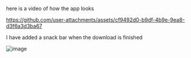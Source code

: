 here is a video of how the app looks 


https://github.com/user-attachments/assets/cf9492d0-b9df-4b9e-9ea8-d3f6a3d3ba67

I have added a snack bar when the download is finished 

![image](https://github.com/user-attachments/assets/c4ae611f-ad53-46b8-88ef-858da34b1502)

